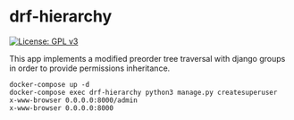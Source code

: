 # drf-hierarchy

[![License: GPL v3](https://img.shields.io/badge/License-GPLv3-blue.svg)](https://www.gnu.org/licenses/gpl-3.0)

This app implements a modified preorder tree traversal with django groups
in order to provide permissions inheritance. 

```shell script
docker-compose up -d
docker-compose exec drf-hierarchy python3 manage.py createsuperuser
x-www-browser 0.0.0.0:8000/admin
x-www-browser 0.0.0.0:8000
```
